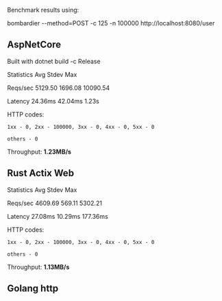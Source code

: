 
Benchmark results using:

bombardier --method=POST -c 125 -n 100000 http://localhost:8080/user

## AspNetCore

Built with dotnet build -c Release

Statistics        Avg      Stdev        Max

  Reqs/sec      5129.50    1696.08   10090.54

  Latency       24.36ms    42.04ms      1.23s

  HTTP codes:

    1xx - 0, 2xx - 100000, 3xx - 0, 4xx - 0, 5xx - 0

    others - 0

  Throughput:     **1.23MB/s**


## Rust Actix Web

Statistics        Avg      Stdev        Max

  Reqs/sec      4609.69     569.11    5302.21

  Latency       27.08ms    10.29ms   177.36ms

  HTTP codes:

    1xx - 0, 2xx - 100000, 3xx - 0, 4xx - 0, 5xx - 0

    others - 0

  Throughput:     **1.13MB/s**



## Golang http





